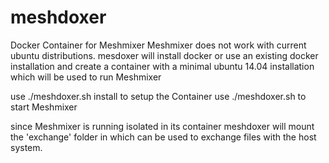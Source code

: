 # meshdoxer
Docker Container for Meshmixer
Meshmixer does not work with current ubuntu distributions.
mesdoxer will install docker or use an existing docker installation and create a
container with a minimal ubuntu 14.04 installation which will be used to run
Meshmixer

use ./meshdoxer.sh install to setup the Container
use ./meshdoxer.sh to start Meshmixer

since Meshmixer is running isolated in its container meshdoxer will mount the
'exchange' folder in which can be used to exchange files with the host system.
